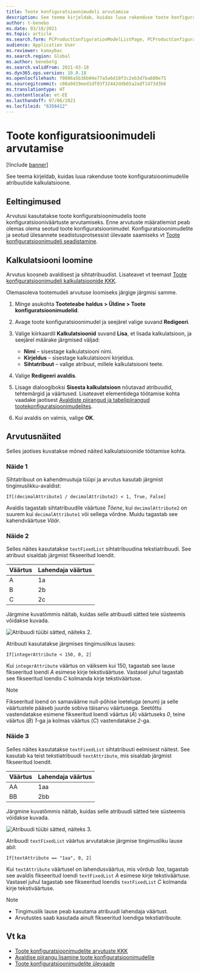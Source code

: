 ```yaml
---
title: Toote konfiguratsioonimudeli arvutamise
description: See teema kirjeldab, kuidas luua rakenduse toote konfiguratsioonimudelile atribuutide kalkulatsioone
author: t-benebo
ms.date: 03/18/2021
ms.topic: article
ms.search.form: PCProductConfigurationModelListPage, PCProductConfigurationModelDetails
audience: Application User
ms.reviewer: kamaybac
ms.search.region: Global
ms.author: benebotg
ms.search.validFrom: 2021-03-18
ms.dyn365.ops.version: 10.0.18
ms.openlocfilehash: f0806a5b36b04e77a5a6d10f3c2eb3d7ba680e75
ms.sourcegitcommit: c08a9d19eed1df03f32442ddb65a2adf1473d3b6
ms.translationtype: HT
ms.contentlocale: et-EE
ms.lasthandoff: 07/06/2021
ms.locfileid: "6356412"
---
```

# <a name="product-configuration-model-calculations"></a>Toote konfiguratsioonimudeli arvutamise

[!include [banner](../includes/banner.md)]

See teema kirjeldab, kuidas luua rakenduse toote konfiguratsioonimudelile atribuutide kalkulatsioone.

## <a name="prerequisites"></a>Eeltingimused

Arvutusi kasutatakse toote konfiguratsioonimudelis toote konfiguratsiooniväärtuste arvutamiseks. Enne arvutuste määratlemist peab olemas olema seotud toote konfiguratsioonimudel. Konfiguratsioonimudelite ja seotud ülesannete seadistusprotsessist ülevaate saamiseks vt [Toote konfiguratsioonimudeli seadistamine](set-up-maintain-product-configuration-model.md).

## <a name="create-a-calculation"></a>Kalkulatsiooni loomine

Arvutus koosneb avaldisest ja sihtatribuudist. Lisateavet vt teemast [Toote konfiguratsioonimudeli kalkulatsioonide KKK](calculate-product-configuration-models.md).

Olemasoleva tootemudeli arvutuse loomiseks järgige järgmisi samme.

1. Minge asukohta **Tooteteabe haldus \> Üldine \> Toote konfiguratsioonimudelid**.
1. Avage toote konfiguratsioonimudel ja seejärel valige suvand **Redigeeri**.
1. Valige kiirkaardil **Kalkulatsioonid** suvand **Lisa**, et lisada kalkulatsioon, ja seejärel määrake järgmised väljad:

    - **Nimi** – sisestage kalkulatsiooni nimi.
    - **Kirjeldus** – sisestage kalkulatsiooni kirjeldus.
    - **Sihtatribuut** – valige atribuut, millele kalkulatsiooni teete.

1. Valige **Redigeeri avaldis**.
1. Lisage dialoogiboksi **Sisesta kalkulatsioon** nõutavad atribuudid, tehtemärgid ja väärtused. Lisateavet elementidega töötamise kohta vaadake jaotisest [Avaldiste piirangud ja tabelipiirangud tootekonfiguratsioonimudelites](expression-constraints-table-constraints-product-configuration-models.md).
1. Kui avaldis on valmis, valige **OK**.

## <a name="calculation-examples"></a>Arvutusnäited

Selles jaotises kuvatakse mõned näited kalkulatsioonide töötamise kohta.

### <a name="example-1"></a>Näide 1

Sihtatribuut on kahendmuutuja tüüpi ja arvutus kasutab järgmist tingimuslikku-avaldist:

`If[(decimalAttribute1 / decimalAttribute2) < 1, True, False]`

Avaldis tagastab sihtatribuudile väärtuse *Tõene*, kui `decimalAttribute2` on suurem kui `decimalAttribute1` või sellega võrdne. Muidu tagastab see kahendväärtuse *Väär*.

### <a name="example-2"></a>Näide 2

Selles näites kasutatakse `textFixedList` sihtatribuudina tekstiatribuudi. See atribuut sisaldab järgmist fikseeritud loendit.

| Väärtus | Lahendaja väärtus |
|---|---|
| A | 1a |
| B | 2b |
| C | 2c |

Järgmine kuvatõmmis näitab, kuidas selle atribuudi sätted teie süsteemis võidakse kuvada.

![Atribuudi tüübi sätted, näiteks 2.](media/model-calculations-example2.png "Atribuudi tüübi sätted, näiteks 2")

Atribuuti kasutatakse järgmises tingimuslikus lauses:

`If[integerAttribute < 150, 0, 2]`

Kui `integerAttribute` väärtus on väiksem kui 150, tagastab see lause fikseeritud loendi *A* esimese kirje tekstiväärtuse. Vastasel juhul tagastab see fikseeritud loendis *C* kolmanda kirje tekstiväärtuse.

> [!NOTE]
> Fikseeritud loend on samaväärne null-põhise loeteluga (enum) ja selle väärtustele pääseb juurde sobiva täisarvu väärtusega. Seetõttu vastendatakse esimene fikseeritud loendi väärtus (*A*) väärtuseks *0*, teine väärtus (*B*) *1*-ga ja kolmas väärtus (*C*) vastendatakse *2*-ga.

### <a name="example-3"></a>Näide 3

Selles näites kasutatakse `textFixedList` sihtatribuuti eelmisest näitest. See kasutab ka teist tekstiatribuudi `textAttribute`, mis sisaldab järgmist fikseeritud loendit.

| Väärtus | Lahendaja väärtus |
|---|---|
| AA | 1aa |
| BB | 2bb |

Järgmine kuvatõmmis näitab, kuidas selle atribuudi sätted teie süsteemis võidakse kuvada.

![Atribuudi tüübi sätted, näiteks 3.](media/model-calculations-example3.png "Atribuudi tüübi sätted, näiteks 3")

Atribuudi `textFixedList` väärtus arvutatakse järgmise tingimusliku lause abil:

`If[textAttribute == "1aa", 0, 2]`

Kui `textAttribute` väärtusel on lahendusväärtus, mis võrdub *1aa*, tagastab see avaldis fikseeritud loendi `textFixedList` *A* esimese kirje tekstiväärtuse. Vastasel juhul tagastab see fikseeritud loendis `textFixedList` *C* kolmanda kirje tekstiväärtuse.

> [!NOTE]
> - Tingimuslik lause peab kasutama atribuudi lahendaja väärtust.
> - Arvutustes saab kasutada ainult fikseeritud loendiga tekstiatribuute.

## <a name="see-also"></a>Vt ka

- [Toote konfiguratsioonimudelite arvutuste KKK](calculate-product-configuration-models.md)
- [Avaldise piirangu lisamine toote konfiguratsioonimudelile](tasks/add-expression-constraint-product-configuration-model.md)
- [Toote konfiguratsioonimudelite ülevaade](product-configuration-models.md)
